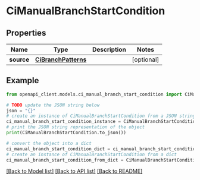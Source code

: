 # CiManualBranchStartCondition


## Properties

Name | Type | Description | Notes
------------ | ------------- | ------------- | -------------
**source** | [**CiBranchPatterns**](CiBranchPatterns.md) |  | [optional] 

## Example

```python
from openapi_client.models.ci_manual_branch_start_condition import CiManualBranchStartCondition

# TODO update the JSON string below
json = "{}"
# create an instance of CiManualBranchStartCondition from a JSON string
ci_manual_branch_start_condition_instance = CiManualBranchStartCondition.from_json(json)
# print the JSON string representation of the object
print(CiManualBranchStartCondition.to_json())

# convert the object into a dict
ci_manual_branch_start_condition_dict = ci_manual_branch_start_condition_instance.to_dict()
# create an instance of CiManualBranchStartCondition from a dict
ci_manual_branch_start_condition_from_dict = CiManualBranchStartCondition.from_dict(ci_manual_branch_start_condition_dict)
```
[[Back to Model list]](../README.md#documentation-for-models) [[Back to API list]](../README.md#documentation-for-api-endpoints) [[Back to README]](../README.md)


